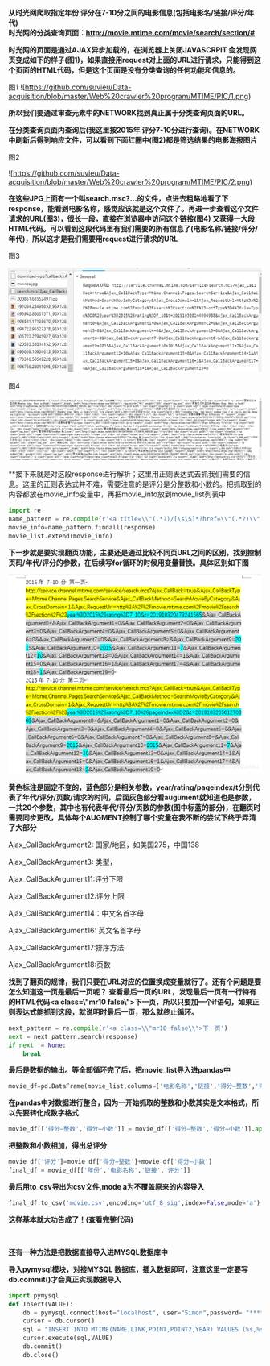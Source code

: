 
**从时光网爬取指定年份 评分在7-10分之间的电影信息(包括电影名/链接/评分/年代)**  
**时光网的分类查询页面：http://movie.mtime.com/movie/search/section/#**
<br>

**时光网的页面是通过AJAX异步加载的，在浏览器上关闭JAVASCRPIT 会发现网页变成如下的样子(图1)，如果直接用request对上面的URL进行请求，只能得到这个页面的HTML代码，但是这个页面是没有分类查询的任何功能和信息的。**

图1
![https://github.com/suvieu/Data-acquisition/blob/master/Web%20crawler%20program/MTIME/PIC/1.png)


**所以我们要通过审查元素中的NETWORK找到真正属于分类查询页面的URL。**

**在分类查询页面内查询后(我这里按2015年 评分7-10分进行查询)。在NETWORK中刷新后得到响应文件，可以看到下面红圈中(图2)都是筛选结果的电影海报图片**

图2

![https://github.com/suvieu/Data-acquisition/blob/master/Web%20crawler%20program/MTIME/PIC/2.png)

**在这些JPG上面有一个叫search.msc?...的文件，点进去粗略地看了下response，能看到电影名称，感觉应该就是这个文件了。再进一步查看这个文件请求的URL(图3)，很长一段，直接在浏览器中访问这个链接(图4) 又获得一大段HTML代码。可以看到这段代码里有我们需要的所有信息了(电影名称/链接/评分/年代)，所以这才是我们需要用request进行请求的URL**

图3

![image](https://github.com/suvieu/Data-acquisition/blob/master/Web%20crawler%20program/MTIME/PIC/3.png)

图4

![image](https://github.com/suvieu/Data-acquisition/blob/master/Web%20crawler%20program/MTIME/PIC/4.png)

**接下来就是对这段response进行解析；这里用正则表达式去抓我们需要的信息。这里的正则表达式并不难，需要注意的是评分是分整数和小数的。把抓取到的内容都放在movie_info变量中，再把movie_info放到movie_list列表中

```python
import re
name_pattern = re.compile(r'<a title=\\"(.*?)/[\s\S]*?href=\\"(.*?)\\"[\s\S]*?class=total>(\d)<[\s\S]*?class=total2>(.*?)<[\s\S]*?span class=\\"c_666\\">\((.*?)\)<')
movie_info=name_pattern.findall(response)
movie_list.extend(movie_info)
```

**下一步就是要实现翻页功能，主要还是通过比较不同页URL之间的区别，找到控制页码/年代/评分的参数，在后续写for循环的时候用变量替换。具体区别如下图**

![image](https://github.com/suvieu/Data-acquisition/blob/master/Web%20crawler%20program/MTIME/PIC/5.png)

**黄色标注是固定不变的，蓝色部分是相关参数，year/rating/pageindex/t分别代表了年代/评分/页数/请求的时间，后面灰色部分看augument就知道也是参数，一共20个参数，其中也有代表年代/评分/页数的参数(图中标蓝的部分)，在翻页时需要同步更改，具体每个AUGMENT控制了哪个变量在我不断的尝试下终于弄清了大部分**

Ajax_CallBackArgument2: 国家/地区，如美国275，中国138

Ajax_CallBackArgument3: 类型，

Ajax_CallBackArgument11:评分下限

Ajax_CallBackArgument12:评分上限

Ajax_CallBackArgument14：中文名首字母

Ajax_CallBackArgument16: 英文名首字母

Ajax_CallBackArgument17:排序方法·

Ajax_CallBackArgument18:页数

**找到了翻页的规律，我们只要在URL对应的位置换成变量就行了。还有个问题是要怎么知道这一页是最后一页呢？**
**查看最后一页的URL，发现最后一页有一行特有的HTML代码<a class=\\"mr10 false\\">下一页，所以只要加一个if语句，如果正则表达式能抓到这段，就说明时最后一页，那么就终止循环。**
```python
next_pattern = re.compile(r'<a class=\\"mr10 false\\">下一页')
next = next_pattern.search(response)
if next != None:
    break
```
**最后是数据的输出。等全部循环完了后，把movie_list导入进pandas中**

```python
movie_df=pd.DataFrame(movie_list,columns=['电影名称','链接','得分—整数','得分—小数','年份'])
```
**在pandas中对数据进行整合，因为一开始抓取的整数和小数其实是文本格式，所以先要转化成数字格式**
```python
movie_df[['得分—整数','得分—小数']] = movie_df[['得分—整数','得分—小数']].apply(pd.to_numeric)
```
**把整数和小数相加，得出总评分**
```python
movie_df['评分']=movie_df['得分—整数']+movie_df['得分—小数']
final_df = movie_df[['年份','电影名称','链接','评分']]
```
**最后用to_csv导出为csv文件,mode a为不覆盖原来的内容导入**
```python
final_df.to_csv('movie.csv',encoding='utf_8_sig',index=False,mode='a')
```
**这样基本就大功告成了！[(查看完整代码)](https://github.com/suvieu/PYTHON-PROGRAM/blob/master/SCRAPING/MTIME/MTIME.py)**

<br>

**还有一种方法是把数据直接导入进MYSQL数据库中**

**导入pymysql模块，对接MYSQL 数据库，插入数据即可，注意这里一定要写db.commit()才会真正实现数据导入**
```python
import pymysql
def Insert(VALUE):
    db = pymysql.connect(host="localhost", user="Simon",password= "******",port=3306, db='movie')
    cursor = db.cursor()
    sql = "INSERT INTO MTIME(NAME,LINK,POINT,POINT2,YEAR) VALUES (%s,%s,%s,%s,%s)"
    cursor.execute(sql,VALUE)
    db.commit()
    db.close()
```



